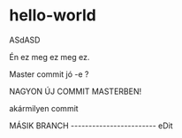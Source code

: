 # hello-world
ASdASD

Én ez meg ez meg ez.



Master commit jó -e ?


NAGYON ÚJ COMMIT MASTERBEN!


akármilyen commit

MÁSIK BRANCH ------------------------ eDit
